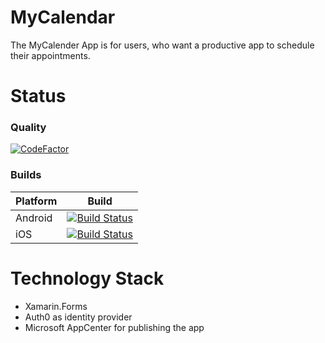 # MyCalendar
The MyCalender App is for users, who want a productive app to schedule their appointments.

# Status

### Quality

[![CodeFactor](https://www.codefactor.io/repository/github/sunshinev9/mycalendar/badge)](https://www.codefactor.io/repository/github/sunshinev9/mycalendar)

### Builds

| Platform  | Build |
| ------------- | ------------- |
| Android  | [![Build Status](https://dev.azure.com/michael-gintenreiter/MyCalendar/_apis/build/status/MyCalendar%20CI?branchName=master&jobName=Android)](https://dev.azure.com/michael-gintenreiter/MyCalendar/_build/latest?definitionId=9&branchName=master) |
| iOS  | [![Build Status](https://dev.azure.com/michael-gintenreiter/MyCalendar/_apis/build/status/MyCalendar%20CI?branchName=master&jobName=iOS)](https://dev.azure.com/michael-gintenreiter/MyCalendar/_build/latest?definitionId=8&branchName=master)  |

# Technology Stack
- Xamarin.Forms
- Auth0 as identity provider
- Microsoft AppCenter for publishing the app
